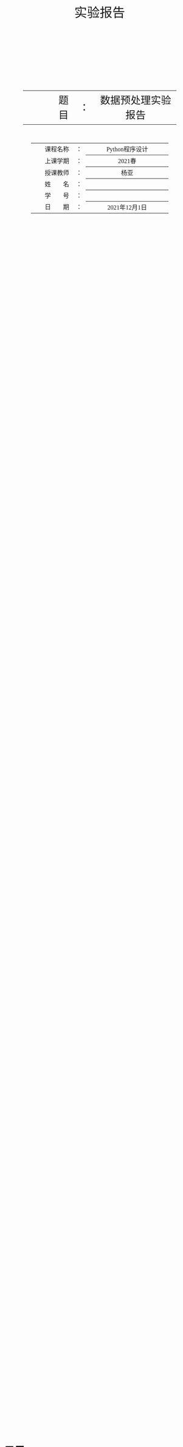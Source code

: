 <div class="cover" style="page-break-after:always;font-family:方正公文仿宋;width:100%;height:100%;border:none;margin: 0 auto;text-align:center;">
    </br></br></br>
    <div style="width:70%;margin: 0 auto;height:0;padding-bottom:10%;">
        </br>
        <img src="buptname.png" alt="校名" style="width:100%;"/>
    </div>
    </br></br></br></br>
    <span style="font-family:华文黑体Bold;text-align:center;font-size:25pt;margin: 10pt auto;line-height:30pt;">实验报告</span>
    </br></br>
    <div style="width:20%;margin: 0 auto;height:0;padding-bottom:30%;">
        <img src="buptseal.png" alt="校徽" style="width:100%;"/>
	</div>
    </br>
    <table style="border:none;text-align:center;width:80%;font-family:仿宋;font-size:24px; margin: 0 auto;">
    <tbody style="font-family:方正公文仿宋;font-size:20pt;">
    	<tr style="font-weight:normal;"> 
    		<td style="width:20%;text-align:right;">题　　目</td>
    		<td style="width:2%">：</td> 
    		<td style="width:40%;font-weight:normal;border-bottom: 1px solid;text-align:center;font-family:华文仿宋"> 数据预处理实验报告</td>     </tr>
    </tbody>              
    </table>
	</br></br></br>
    <table style="border:none;text-align:center;width:72%;font-family:仿宋;font-size:14px; margin: 0 auto;">
    <tbody style="font-family:方正公文仿宋;font-size:12pt;">
    	<tr style="font-weight:normal;"> 
    		<td style="width:20%;text-align:right;">课程名称</td>
    		<td style="width:2%">：</td> 
    		<td style="width:40%;font-weight:normal;border-bottom: 1px solid;text-align:center;font-family:华文仿宋"> Python程序设计</td>     </tr>
    	<tr style="font-weight:normal;"> 
    		<td style="width:20%;text-align:right;">上课学期</td>
    		<td style="width:2%">：</td> 
    		<td style="width:40%;font-weight:normal;border-bottom: 1px solid;text-align:center;font-family:华文仿宋"> 2021春</td>     </tr>
    	<tr style="font-weight:normal;"> 
    		<td style="width:20%;text-align:right;">授课教师</td>
    		<td style="width:2%">：</td> 
    		<td style="width:40%;font-weight:normal;border-bottom: 1px solid;text-align:center;font-family:华文仿宋">杨亚 </td>     </tr>
    	<tr style="font-weight:normal;"> 
    		<td style="width:20%;text-align:right;">姓　　名</td>
    		<td style="width:2%">：</td> 
    		<td style="width:40%;font-weight:normal;border-bottom: 1px solid;text-align:center;font-family:华文仿宋"></td>     </tr>
    	<tr style="font-weight:normal;"> 
    		<td style="width:20%;text-align:right;">学　　号</td>
    		<td style="width:2%">：</td> 
    		<td style="width:40%;font-weight:normal;border-bottom: 1px solid;text-align:center;font-family:华文仿宋"></td>     </tr>
    	<tr style="font-weight:normal;"> 
    		<td style="width:20%;text-align:right;">日　　期</td>
    		<td style="width:2%">：</td> 
    		<td style="width:40%;font-weight:normal;border-bottom: 1px solid;text-align:center;font-family:华文仿宋">2021年12月1日</td>     </tr>
    </tbody>              
    </table>
	</br></br></br></br></br>
</div>

<!-- 注释语句：导出PDF时会在这里分页 -->

# 目录

[TOC]

## 通过爬虫爬取链家的新房数据，并进行预处理。

### 实验内容

　　通过爬虫爬取链家的新房数据，并进行预处理，目标网页：https://bj.fang.lianjia.com/loupan/

- 最终的 csv 文件，应包括以下字段：名称，地理位置（ 3 个字段分别存储），房型（只保留最小房型），面积（按照最小值），总价（万元，整数），均价（万元，保留小数点后 4 位）；
- 对于所有字符串字段，要求去掉所有的前后空格；
- 如果有缺失数据，不用填充。
- 找出总价最贵和最便宜的房子，以及总价的中位数
- 找出单价最贵和最便宜的房子，以及单价的中位数

### 实验步骤

#### 配置环境

​		使用 conda 创建一个 Python 3.8 环境并激活该环境。

​		在终端输入```conda install -c conda-forge scrapy```安装 scrapy 库。

​		使用 cd 命令进入项目根目录，在终端输入```scrapy startproject lianjia```创建链家爬虫项目。

#### 创建主运行文件

​		使用 Visual Studio Code 打开该项目，在该目录下创建一个 begin.py 文件（与 scrapy.cfg 在同一级目录下）内容如下：

```
from scrapy import cmdline
cmdline.execute("scrapy crawl lianjia".split())
# lianjia 为爬虫的名字，在 spider.py 中定义
```

#### 创建 Item 类

​		修改 items.py 文件：调用 scrapy.Field() 方法，从 scrapy 提取出 name、location1、location2、location3、type、 area、totalPrice和 avgPrice 八个参数作为 Item 类的成员变量。

```
import scrapy

class MyItem(scrapy.Item):
    # define the fields for your item here like:
    # name = scrapy.Field()
    name = scrapy.Field()
    location1 = scrapy.Field()
    location2 = scrapy.Field()
    location3 = scrapy.Field()
    type = scrapy.Field()
    area = scrapy.Field()
    totalPrice = scrapy.Field()
    avgPrice = scrapy.Field()
    pass
```

#### 编写 Spider 爬虫类、请求和解析方法

​		新建一个 spider.py 文件（在 spider 目录下），设置允许的域名和目标 url 集合。

```
from sys import exec_prefix
import scrapy
from lianjia.items import MyItem # 从 items.py 中引入 MyItem 对象

class mySpider(scrapy.spiders.Spider):
    name = "lianjia" # 爬虫的名字是 lianjia
    allowed_domains = ["bj.lianjia.com/"] # 允许爬取的网站域名
    url_format = "https://bj.fang.lianjia.com/loupan/pg{}/" # URL 格式 ，即爬虫爬取的 URL 格式
    start_urls = []
    for page in range(1, 23):
        start_urls.append(url_format.format(page))
```

​		在 spider.py 文件中的 calss mySpider 中，添加 parse 函数，从响应中提取出楼盘的名称、位置、房型、面积、均价和总价，将提取出的信息形成一个 Item 类返回。对于所有字符串字段，使用 strip 函数去掉所有的前后空格，对于缺失数据，不用填充。如果给出均价则计算总价，如果给出总价则计算均价。

```
	def parse(self, response):
        item = MyItem()
        for each in response.xpath("/html/body/div[3]/ul[2]/li"):
            if each.xpath("div/div[1]/a/text()"):
                item['name'] = each.xpath("div/div[1]/a/text()").extract()[0].strip() # 名称
            if each.xpath("div/div[2]/span[1]/text()"):
                item['location1'] = each.xpath("div/div[2]/span[1]/text()").extract()[0].strip() # 位置1
            if each.xpath("div/div[2]/span[2]/text()"):
                item['location2'] = each.xpath("div/div[2]/span[2]/text()").extract()[0].strip() # 位置2
            if each.xpath("div/div[2]/a/text()"):
                item['location3'] = each.xpath("div/div[2]/a/text()").extract()[0].strip() # 位置3
            if each.xpath("div/a/span[1]/text()"):
                item['type'] = each.xpath("div/a/span[1]/text()").extract()[0].strip() # 房型
            if each.xpath("div/div[3]/span/text()"):
                item['area'] = each.xpath("div/div[3]/span/text()").extract()[0].split(' ')[1] # 面积
                if item['area'].find('-') != -1:
                    item['area'] = int(item['area'].split('-')[0])
                else:
                    item['area'] = int(item['area'].split('㎡')[0])
            if each.xpath("div/div[6]/div[1]/span[1]/text()"):
                if each.xpath("div/div[6]/div[1]/span[2]/text()").extract()[0].find('均价') != -1:
                    item['avgPrice'] = "%.4f" % (int(each.xpath("div/div[6]/div[1]/span[1]/text()").extract()[0]) / 10000.0) # 均价
                    item['totalPrice'] = "%.4f" % (item['area'] * float(item['avgPrice'])) # 总价
                if each.xpath("div/div[6]/div[1]/span[2]/text()").extract()[0].find('总价') != -1:
                    item['totalPrice'] = each.xpath("div/div[6]/div[1]/span[1]/text()").extract()[0]
                    if item['totalPrice'].find('-') == -1:
                        item['totalPrice'] = "%.4f" % (int(item['totalPrice'])) # 均价
                    else:
                        item['totalPrice'] = "%.4f" % (int(item['totalPrice'].split('-')[0])) # 均价
                    item['avgPrice'] = "%.4f" % (float(item['totalPrice']) / item['area']) # 总价
            yield(item)
```

#### 编写 Pipeline 类、数据保存方法

​		修改 pipelines.py，使用 UTF-8 格式以写模式打开 csv 文件并设置不换行，创建写字典类实例来将字典写到 csv 文件，处理数据时使用写字典类实例方法来将数据项写到文件中。

```
from itemadapter import ItemAdapter
import csv

class MyPipeline(object):
    labels = ['name', 'location1', 'location2', 'location3', 'type', 'area', 'avgPrice', 'totalPrice']
    
    def open_spider(self, spider):
        try: # 打开 csv 文件
            self.file = open('MyData.csv', "w", encoding="utf-8", newline='')
            self.writer = csv.DictWriter(self.file, fieldnames=self.labels)
        except Exception as err:
            print(err)

    def process_item(self, item, spider):
        self.writer.writerow(item) # 将条目写入到文件中
        return item

    def close_spider(self, spider):
        self.file.close() # 关闭文件
```

​		修改 setting.py，添加反反爬虫设置。

```
BOT_NAME = 'lianjia'
SPIDER_MODULES = ['lianjia.spiders']
NEWSPIDER_MODULE = 'lianjia.spiders'
ROBOTSTXT_OBEY = False
DOWNLOAD_DELAY = 60
COOKIES_ENABLED = False
ITEM_PIPELINES = {
    'lianjia.pipelines.MyPipeline': 300,
}
AUTOTHROTTLE_ENABLED = True
AUTOTHROTTLE_START_DELAY = 5
AUTOTHROTTLE_MAX_DELAY = 60
AUTOTHROTTLE_TARGET_CONCURRENCY = 1.0
```

​		运行 begin.py

​		或者运行 spider.py ，并将其运行时的 Script path 配置项修改为 begin.py

### 获取的 CSV 文件：MyData.csv

​		获取到 173 条课程信息，其中前 50 条信息如下：

```
和光悦府,朝阳,朝阳其它,南皋路和光悦府,4室,120,8.8000,1056.0000
水岸壹号,房山,良乡,良乡大学城西站地铁南侧800米，刺猬河旁,3室,185,5.8000,1073.0000
观唐云鼎,密云,溪翁庄镇,溪翁庄镇密溪路39号院（云佛山度假村对面）,3室,172,3.0000,516.0000
运河铭著,通州,北关,商通大道与榆东一街交叉口，温榆河森林公园东500米,2室,100,4.9000,490.0000
万年广阳郡九号,房山,长阳,长阳清苑南街与汇商东路交汇处西北角,3室,166,5.0000,830.0000
首开璞瑅公馆,丰台,方庄,紫芳园五区,3室,203,10.6000,2151.8000
华远裘马四季,门头沟,大峪,增产路16号院,3室,156,5.5000,858.0000
御汤山熙园,昌平,昌平其它,北京市昌平区小汤山镇顺沙路99号院,4室,300,4.0000,1200.0000
华远和墅,大兴,南中轴机场商务区,南六环磁各庄桥沿南中轴向南2公里,5室,295,5.4000,1593.0000
天资华府,房山,长阳,房山区CSD政务大厅5号门,3室,115,3.8000,437.0000
檀香府,门头沟,门头沟其它,京潭大街与潭柘十街交叉口,3室,208,4.5000,936.0000
韩建·观山源墅,房山,良乡,阳光北大街与多宝路交汇处西南（理工大学北校区西侧）,3室,290,4.0000,1160.0000
首城汇景墅,平谷,平谷其它,"金河北街6号院, 金河北街8号院",3室,360,2.5000,900.0000
中国铁建花语金郡,大兴,瀛海,南海子公园西侧(南五环旧忠桥向南第二个红绿灯西300米),3室,150,7.0000,1050.0000
北辰墅院1900,顺义,马坡,顺兴街11号院望尊园,4室,251,4.2000,1054.2000
首创天阅西山,海淀,海淀北部新区,海淀区丰秀东路9号院，永丰路与北清路交汇处东北角，中关村壹号北侧,4室,175,8.0000,1400.0000
翡翠公园,昌平,北七家,北七家京承高速北七家出口向西3公里，七星路与七北路交汇处,4室,98,6.1000,597.8000
北科建泰禾丽春湖院子,昌平,沙河,中关村北延新核心，沙河水库边（地铁昌平线沙河站向南800米）,4室,379,5.0000,1895.0000
绿地海珀云翡,大兴,大兴其它,兴亦路京开高速东侧（黄村镇第一中心小学对面）,2室,102,6.5000,663.0000
都丽华府,平谷,平谷其它,新平南路与林荫南街交汇处向西100米,2室,94,2.9000,272.6000
中粮京西祥云,房山,长阳,地铁稻田站北800米，西邻京深路,4室,115,5.8000,667.0000
燕西华府,丰台,丰台其它,"王佐镇青龙湖公园东1500米,",4室,60,4.2000,252.0000
水岸壹号,房山,良乡,良乡大学城西站地铁南侧800米，刺猬河旁,3室,122,4.3000,524.6000
紫辰院,丰台,岳各庄,岳各庄北桥东北角200米处,5室,266,12.8000,3404.8000
鲁能格拉斯小镇,通州,通州其它,北京市通州区宋庄镇格拉斯小镇营销中心,3室,246,6.0000,1476.0000
兴创荣墅,大兴,大兴新机场洋房别墅区,北京市大兴区育胜街,3室,240,2.3000,552.0000
温哥华森林,昌平,北七家,"北五环外紧邻立汤路，北七家建材城向北第一个路口200米路东, 枫树家园6区, 枫树家园五区",4室,460,4.3478,1999.9880
润泽御府,朝阳,北苑,北京市朝阳区北五环顾家庄桥向北约2.6公里,4室,540,11.0000,5940.0000
中骏西山天璟,门头沟,城子,西山永定楼北300米,4室,117,6.5000,760.5000
炫立方,顺义,顺义其它,金关北二路2号院,4室,117,3.0000,351.0000
国瑞熙墅,昌平,北七家,北七家镇岭上西路与定泗路交汇处东南角,3室,314,4.8000,1507.2000
中冶德贤公馆,大兴,旧宫,德贤东路6号院（南四环榴乡桥东南角800米）,0室,134,7.7000,1031.8000
燕西华府,丰台,丰台其它,"王佐镇青龙湖公园东1500米, 泉湖西路1号院（七区）, 泉湖西路1号院（六区）",0室,195,5.2000,1014.0000
京西悦府,房山,阎村,燕房线阎村地铁站东南角约189米,3室,120,3.3000,396.0000
首创伊林郡,房山,良乡,京港澳高速22B良乡机场出口即到，行宫西街1号院,2室,81,3.6500,295.6500
K2十里春风,通州,通州其它,永乐店镇漷小路百菜玛工业园对面,2室,74,2.4500,181.3000
K2十里春风,通州,通州其它,永乐店镇漷小路百菜玛工业园对面,2室,155,2.8000,434.0000
奥园雲水院,密云,溪翁庄镇,溪翁庄镇,3室,120,2.5000,300.0000
北京城建·龙樾西山,门头沟,冯村,长安街西延线南约300米,4室,118,4.8000,566.4000
远洋新天地,门头沟,上岸地铁,长安街西延线与滨河路南延交汇处（东南侧）,1室,1118,2.5000,2795.0000
长海御墅,房山,房山其它,长沟国家湿地公园南侧,3室,224,2.3000,515.2000
棠颂璟庐,亦庄开发区,亦庄开发区其它,鹿华路7号院（南海子公园北侧500米）,4室,250,7.5000,1875.0000
金隅上城郡,昌平,北七家,北亚花园东路50米,4室,212,4.5000,954.0000
万科弗农小镇,密云,溪翁庄镇,密关路西侧（密云水库南岸2公里）,3室,140,2.5000,350.0000
首开保利欢乐大都汇,门头沟,冯村,石门营环岛北50米,3室,140,6.5000,910.0000
中铁华侨城和园,大兴,瀛海,南五环南海子公园西侧约500米,3室,154,6.0000,924.0000
顺鑫颐和天璟,顺义,顺义其它,新城右堤路与昌金路交汇处向北200米,3室,110,3.3000,363.0000
誉天下盛寓,顺义,中央别墅区,中央别墅区榆阳路与林荫路交叉口,3室,120,6.0000,720.0000
泰禾金府大院,丰台,西红门,南四环地铁新宫站南800米,2室,175,8.2000,1435.0000
奥园雲水院,密云,溪翁庄镇,密云区Y753(走石路),3室,111,2.2000,244.2000

```

### 分析爬取到的数据

- 找出总价最贵和最便宜的房子，以及总价的中位数
- 找出单价最贵和最便宜的房子，以及单价的中位数

​		使用 pandas 库，读入 CSV 文件称 dataframe 类，使用索引和 idxmax 与 idmin 方法找到最大值和最小值所在的房子，使用索引和 median 找出中位数。最后将统计结果输出。

​		可以发现总价最高为 8755.6 万，最低为 105.0 万，中位数为 554.4 万。均价最高为 16.7 万每平米，最低为 1.5 万每平米，中位数为 4.6 万每平米。

```
Max Total Price: 
name                        北京壹号总部
location1                       大兴
location2                       亦庄
location3     台湖镇光机电一体化产业基地科创东二街5号
type                            1室
area                          3127
avgPrice                       2.8
totalPrice                  8755.6
Name: 138, dtype: object
Min Total Price:
name                长海御墅
location1             房山
location2           房山其它
location3     长沟国家湿地公园南侧
type                  1室
area                  70
avgPrice             1.5
totalPrice         105.0
Name: 147, dtype: object
Median Total Price:
554.4
Max Avg Price:
name                     北京庄园
location1                  顺义
location2                顺义其它
location3     京承高速第11出口往东800米
type                       4室
area                      460
avgPrice                 16.7
totalPrice             7682.0
Name: 129, dtype: object
Min Avg Price:
name                长海御墅
location1             房山
location2           房山其它
location3     长沟国家湿地公园南侧
type                  1室
area                  70
avgPrice             1.5
totalPrice         105.0
Name: 147, dtype: object
Median Avg Price:
4.6
```

### 源程序

#### begin.py

```
from scrapy import cmdline
cmdline.execute("scrapy crawl lianjia".split())
# lianjia 为爬虫的名字，在 spider.py 中定义
```

#### spider.py

```
from sys import exec_prefix
import scrapy
from lianjia.items import MyItem # 从 items.py 中引入 MyItem 对象

class mySpider(scrapy.spiders.Spider):
    name = "lianjia" # 爬虫的名字是 lianjia
    allowed_domains = ["bj.lianjia.com/"] # 允许爬取的网站域名
    url_format = "https://bj.fang.lianjia.com/loupan/pg{}/" # URL 格式 ，即爬虫爬取的 URL 格式
    start_urls = []
    for page in range(1, 23):
        start_urls.append(url_format.format(page))

    def parse(self, response):
        item = MyItem()
        for each in response.xpath("/html/body/div[3]/ul[2]/li"):
            if each.xpath("div/div[1]/a/text()"):
                item['name'] = each.xpath("div/div[1]/a/text()").extract()[0].strip() # 名称
            if each.xpath("div/div[2]/span[1]/text()"):
                item['location1'] = each.xpath("div/div[2]/span[1]/text()").extract()[0].strip() # 位置1
            if each.xpath("div/div[2]/span[2]/text()"):
                item['location2'] = each.xpath("div/div[2]/span[2]/text()").extract()[0].strip() # 位置2
            if each.xpath("div/div[2]/a/text()"):
                item['location3'] = each.xpath("div/div[2]/a/text()").extract()[0].strip() # 位置3
            if each.xpath("div/a/span[1]/text()"):
                item['type'] = each.xpath("div/a/span[1]/text()").extract()[0].strip() # 房型
            if each.xpath("div/div[3]/span/text()"):
                item['area'] = each.xpath("div/div[3]/span/text()").extract()[0].split(' ')[1] # 面积
                if item['area'].find('-') != -1:
                    item['area'] = int(item['area'].split('-')[0])
                else:
                    item['area'] = int(item['area'].split('㎡')[0])
            if each.xpath("div/div[6]/div[1]/span[1]/text()"):
                if each.xpath("div/div[6]/div[1]/span[2]/text()").extract()[0].find('均价') != -1:
                    item['avgPrice'] = "%.4f" % (int(each.xpath("div/div[6]/div[1]/span[1]/text()").extract()[0]) / 10000.0) # 均价
                    item['totalPrice'] = "%.4f" % (item['area'] * float(item['avgPrice'])) # 总价
                if each.xpath("div/div[6]/div[1]/span[2]/text()").extract()[0].find('总价') != -1:
                    item['totalPrice'] = each.xpath("div/div[6]/div[1]/span[1]/text()").extract()[0]
                    if item['totalPrice'].find('-') == -1:
                        item['totalPrice'] = "%.4f" % (int(item['totalPrice'])) # 均价
                    else:
                        item['totalPrice'] = "%.4f" % (int(item['totalPrice'].split('-')[0])) # 均价
                    item['avgPrice'] = "%.4f" % (float(item['totalPrice']) / item['area']) # 总价
            yield(item)
```

#### items.py

```
import scrapy

class MyItem(scrapy.Item):
    # define the fields for your item here like:
    # name = scrapy.Field()
    name = scrapy.Field()
    location1 = scrapy.Field()
    location2 = scrapy.Field()
    location3 = scrapy.Field()
    type = scrapy.Field()
    area = scrapy.Field()
    totalPrice = scrapy.Field()
    avgPrice = scrapy.Field()
    pass
```

#### pipeline.py

```
from itemadapter import ItemAdapter
import csv

class MyPipeline(object):
    labels = ['name', 'location1', 'location2', 'location3', 'type', 'area', 'avgPrice', 'totalPrice']
    
    def open_spider(self, spider):
        try: # 打开 csv 文件
            self.file = open('MyData.csv', "w", encoding="utf-8", newline='')
            self.writer = csv.DictWriter(self.file, fieldnames=self.labels)
        except Exception as err:
            print(err)

    def process_item(self, item, spider):
        self.writer.writerow(item) # 将条目写入到文件中
        return item

    def close_spider(self, spider):
        self.file.close() # 关闭文件
```

#### settings.py

```python
BOT_NAME = 'lianjia'

SPIDER_MODULES = ['lianjia.spiders']
NEWSPIDER_MODULE = 'lianjia.spiders'


# Crawl responsibly by identifying yourself (and your website) on the user-agent
#USER_AGENT = 'lianjia (+http://www.yourdomain.com)'

# Obey robots.txt rules
ROBOTSTXT_OBEY = False

# Configure maximum concurrent requests performed by Scrapy (default: 16)
#CONCURRENT_REQUESTS = 32

# Configure a delay for requests for the same website (default: 0)
# See https://docs.scrapy.org/en/latest/topics/settings.html#download-delay
# See also autothrottle settings and docs
DOWNLOAD_DELAY = 60
# The download delay setting will honor only one of:
#CONCURRENT_REQUESTS_PER_DOMAIN = 16
#CONCURRENT_REQUESTS_PER_IP = 16

# Disable cookies (enabled by default)
COOKIES_ENABLED = False

# Disable Telnet Console (enabled by default)
#TELNETCONSOLE_ENABLED = False

# Override the default request headers:
DEFAULT_REQUEST_HEADERS = {
  'Accept': 'text/html,application/xhtml+xml,application/xml;q=0.9,*/*;q=0.8',
  "User-Agent": "Mozilla/5.0 (Windows NT 10.0; Win64; x64) AppleWebKit/537.36 (KHTML, like Gecko) Chrome/77.0.3865.90 Safari/537.36",
}

# Enable or disable spider middlewares
# See https://docs.scrapy.org/en/latest/topics/spider-middleware.html
#SPIDER_MIDDLEWARES = {
#    'lianjia.middlewares.LianjiaSpiderMiddleware': 543,
#}

# Enable or disable downloader middlewares
# See https://docs.scrapy.org/en/latest/topics/downloader-middleware.html
#DOWNLOADER_MIDDLEWARES = {
#    'lianjia.middlewares.LianjiaDownloaderMiddleware': 543,
#}

# Enable or disable extensions
# See https://docs.scrapy.org/en/latest/topics/extensions.html
#EXTENSIONS = {
#    'scrapy.extensions.telnet.TelnetConsole': None,
#}

# Configure item pipelines
# See https://docs.scrapy.org/en/latest/topics/item-pipeline.html
ITEM_PIPELINES = {
    'lianjia.pipelines.MyPipeline': 300,
}

# Enable and configure the AutoThrottle extension (disabled by default)
# See https://docs.scrapy.org/en/latest/topics/autothrottle.html
AUTOTHROTTLE_ENABLED = True
# The initial download delay
AUTOTHROTTLE_START_DELAY = 5
# The maximum download delay to be set in case of high latencies
AUTOTHROTTLE_MAX_DELAY = 60
# The average number of requests Scrapy should be sending in parallel to
# each remote server
AUTOTHROTTLE_TARGET_CONCURRENCY = 1.0
# Enable showing throttling stats for every response received:
#AUTOTHROTTLE_DEBUG = False

# Enable and configure HTTP caching (disabled by default)
# See https://docs.scrapy.org/en/latest/topics/downloader-middleware.html#httpcache-middleware-settings
#HTTPCACHE_ENABLED = True
#HTTPCACHE_EXPIRATION_SECS = 0
#HTTPCACHE_DIR = 'httpcache'
#HTTPCACHE_IGNORE_HTTP_CODES = []
#HTTPCACHE_STORAGE = 'scrapy.extensions.httpcache.FilesystemCacheStorage'

```

#### statistics.py

```
import pandas as pd
df = pd.read_csv('MyData.csv')

maxTotalPriceId = df["totalPrice"].idxmax()
maxTotalPriceRow = df.iloc[maxTotalPriceId,:]

minTotalPriceId = df["totalPrice"].idxmin()
minTotalPriceRow = df.iloc[minTotalPriceId,:]

medianTotalPrice = df["totalPrice"].median()

maxAvgPriceId = df["avgPrice"].idxmax()
maxAvgPriceRow = df.iloc[maxAvgPriceId,:]

minAvgPriceId = df["avgPrice"].idxmin()
minAvgPriceRow = df.iloc[minAvgPriceId,:]

medianAvgPrice = df["avgPrice"].median()

print("Max Total Price: ")
print(maxTotalPriceRow)
print("Min Total Price: ")
print(minTotalPriceRow)
print("Median Total Price: ")
print(medianTotalPrice)
print("Max Avg Price: ")
print(maxAvgPriceRow)
print("Min Avg Price: ")
print(minAvgPriceRow)
print("Median Avg Price: ")
print(medianAvgPrice)
```

## 计算北京空气质量数据

### 实验内容

　　计算北京空气质量数据，目标网页：保存到 csv 文件中。

#### 汇总计算 PM 指数年平均值的变化情况

#### 汇总计算 10 - 15 年 PM 指数和温度月平均数据的变化情况

- No: 行号
- year: 年份
- month: 月份
- day: 日期
- hour: 小时
- season: 季节
- PM: PM2.5 浓度 (ug/m^3)
- DEWP: 露点 ( 摄氏温度 ) 指在固定气压之下，空气中所含的气态水达到饱和而凝结成液态水所需要降至的温度。
- TEMP: Temperature ( 摄氏温度 )
- HUMI: 湿度 ( % )
- PRES: 气压 ( hPa )c
- cbwd : 组合风向
- Iws : 累计风速 (m/s)
- precipitation: 降水量/时 (mm)
- Iprec : 累计降水量 (mm) mm

### 实验步骤

#### 配置环境

​		使用 conda 创建一个 Python 3.8 环境并激活该环境。

​		在终端输入```conda install pandas```安装 pandas 库。

​		在终端输入```conda install -c conda-forge matplotlib```安装 matplotlib 库。

#### 导入库和文件

​		创建源代码文件 BeijingAirQuality.py，导入 pandas 库，打开输出文件，导入数据文件成为 dataframe 类。

```
import pandas as pd
log = open('log.txt','w')
df = pd.read_csv('BeijingPM20100101_20151231.csv')
```

#### 汇总计算 PM 指数年平均值的变化情况

​		使用 groupby 方法按年分组统计，使用 agg 方法统计每年的 PM 指数平均值，再使用 mean 方法统计各 PM 指数的平均值。将统计结果输出到终端和输出文件，并绘图可视化。

```
df_year_PM = df.groupby('year').agg({'PM_Dongsi':'mean','PM_Dongsihuan':'mean','PM_Nongzhanguan':'mean','PM_US Post':'mean'})
df_year_PM["PM_avg"] = df_year_PM.mean(axis=1)
print(df_year_PM["PM_avg"])
log.write(df_year_PM["PM_avg"].to_string())
df_year_PM[["PM_avg"]].plot()
```

​		总的来说 PM 指数年平均值呈下降趋势，结果如下：

![](C:\Users\chunk\Documents\Repositories\DataPreprocessing\output1.png)

```
year
2010    104.045730
2011     99.093240
2012     90.538768
2013     94.364640
2014     92.356073
2015     86.434236
```

#### 汇总计算 10 - 15 年 PM 指数月平均数据的变化情况

​		使用 groupby 方法按年月分组统计，使用 agg 方法统计每月的 PM 指数平均值，再使用 mean 方法统计各 PM 指数的平均值。将统计结果输出到终端和输出文件，并绘图可视化。

```
df_month_PM = df.groupby(['year','month']).agg({'PM_Dongsi':'mean','PM_Dongsihuan':'mean','PM_Nongzhanguan':'mean','PM_US Post':'mean'})
df_month_PM["PM_avg"] = df_month_PM.mean(axis=1)
print(df_month_PM["PM_avg"])
log.write(df_month_PM["PM_avg"].to_string())
df_month_PM[["PM_avg"]].plot()
```

​		总的来说 PM 指数月平均值在震荡过程中呈下降趋势，结果如下：

![](C:\Users\chunk\Documents\Repositories\DataPreprocessing\output2.png)

```
year  month
2010  1         90.403670
      2         97.239940
      3         94.046544
      4         80.072423
      5         87.071913
      6        109.038938
      7        123.426075
      8         97.683432
      9        122.792735
      10       118.784367
      11       138.384036
      12        97.115747
2011  1         44.873700
      2        150.290179
      3         57.991987
      4         91.720670
      5         65.108146
      6        108.794655
      7        107.386486
      8        103.733800
      9         94.969402
      10       145.556818
      11       109.434965
      12       108.721400
2012  1        118.922388
      2         84.442029
      3         96.474324
      4         87.835883
      5         90.966715
      6         96.634181
      7         80.649709
      8         81.165329
      9         59.952247
      10        94.951351
      11        87.436963
      12       109.187296
2013  1        187.363566
      2        113.895498
      3        117.536968
      4         62.803477
      5         88.818390
      6        111.131018
      7         75.244688
      8         67.162611
      9         84.690537
      10       102.012920
      11        85.184422
      12        91.702244
2014  1        108.653207
      2        151.672827
      3        102.682987
      4         91.947651
      5         64.607826
      6         59.322455
      7         92.509858
      8         65.671778
      9         68.471039
      10       134.600703
      11       104.125174
      12        72.926404
2015  1        110.467642
      2        104.543512
      3         95.153210
      4         79.101396
      5         61.303962
      6         60.158753
      7         60.597316
      8         50.459379
      9         51.686172
      10        66.984238
      11       114.448834
      12       167.646073
```

#### 汇总计算 10 - 15 年温度月平均数据的变化情况

​		使用 groupby 方法按年月分组统计，使用 agg 方法统计每月的温度平均值，将统计结果输出到终端和输出文件并绘图可视化。

```
df_month_TEMP = df.groupby(['year','month']).agg({'TEMP':'mean'})
print(df_month_TEMP)
log.write(df_month_TEMP.to_string())
df_month_TEMP.plot()
```

​		总的来说温度月平均值呈周期上升下降趋势，结果如下：

![](C:\Users\chunk\Documents\Repositories\DataPreprocessing\output3.png)

```
TEMP
year month           
2010 1      -6.162634
     2      -1.922619
     3       3.293011
     4      10.806944
     5      20.831989
     6      24.434722
     7      27.729839
     8      25.611559
     9      20.213889
     10     12.299731
     11      3.609722
     12     -2.064516
2011 1      -5.553763
     2      -0.854167
     3       7.068548
     4      14.605556
     5      20.713710
     6      25.648611
     7      26.469086
     8      25.758065
     9      19.231944
     10     13.209677
     11      5.980556
     12     -2.302419
2012 1      -4.758065
     2      -2.511494
     3       5.072581
     4      15.473611
     5      21.896505
     6      24.337500
     7      26.657258
     8      25.373656
     9      20.088889
     10     13.317204
     11      3.641667
     12     -5.408602
2013 1      -5.377688
     2      -1.821429
     3       5.405914
     4      12.248611
     5      21.455645
     6      23.677778
     7      27.086022
     8      26.571237
     9      20.125000
     10     12.821237
     11      5.913889
     12     -0.293011
2014 1      -0.913978
     2      -0.702381
     3       9.564516
     4      16.844444
     5      21.612903
     6      24.833333
     7      28.044355
     8      25.801075
     9      20.504167
     10     13.341398
     11      5.676389
     12     -1.419355
2015 1      -1.326613
     2       0.941964
     3       8.265141
     4      15.538889
     5      21.493280
     6      24.674548
     7      26.567204
     8      25.829071
     9      20.408333
     10     13.827957
     11      2.897079
     12     -0.617766
```

#### 总结

​		 PM 指数年平均值呈下降趋势。

​		 PM 指数月平均值在震荡过程中呈下降趋势。

​		温度月平均值呈周期上升下降趋势。

### 源程序

#### BeijingAirQuality.py

```python
#%%
import pandas as pd
log = open('log.txt','w')
df = pd.read_csv('BeijingPM20100101_20151231.csv')
df_year_PM = df.groupby('year').agg({'PM_Dongsi':'mean','PM_Dongsihuan':'mean','PM_Nongzhanguan':'mean','PM_US Post':'mean'})
df_year_PM["PM_avg"] = df_year_PM.mean(axis=1)
print(df_year_PM["PM_avg"])
log.write(df_year_PM["PM_avg"].to_string())
df_year_PM[["PM_avg"]].plot()

df_month_PM = df.groupby(['year','month']).agg({'PM_Dongsi':'mean','PM_Dongsihuan':'mean','PM_Nongzhanguan':'mean','PM_US Post':'mean'})
df_month_PM["PM_avg"] = df_month_PM.mean(axis=1)
print(df_month_PM["PM_avg"])
log.write(df_month_PM["PM_avg"].to_string())
df_month_PM[["PM_avg"]].plot()

df_month_TEMP = df.groupby(['year','month']).agg({'TEMP':'mean'})
print(df_month_TEMP)
log.write(df_month_TEMP.to_string())
df_month_TEMP.plot()
# %%
```

## 结语

​		使用 Python 语言的 scrapy 库可以比较容易地从互联网上爬取我们需要的数据，爬取的过程中使用 xpath 对 html 标签进行定位和提取，最后将爬取到的数据保存在 CSV 文件中。爬取的时候，对于不同的数据我们需要使用判断语句对不同的情况进行处理，通过计算得到我们需要的值。使用 pandas 库可以比较容易地处理 CSV 文件，对数据进行分组统计并进行可视化。通过本次实验，初步掌握了多种数据预处理的方法。
